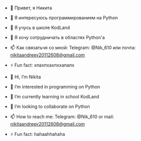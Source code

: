 - 👋 Привет, я Никита
- 👀 Я интересуюсь программированием на Python
- 🌱 Я учусь в школе KodLand 
- 💞️ Я хочу сотрудничать в областях Python'а
- 📫 Как связатьчя со мной: Telegram: @Nik_610 или почта: nikitaandreev20112608@gmail.com
- ⚡ Fun fact: хпахпхахпххапапх



- 👋 Hi, I’m Nikita
- 👀 I’m interested in programming on Python
- 🌱 I’m currently learning in school KodLand
- 💞️ I’m looking to collaborate on Python
- 📫 How to reach me: Telegram: @Nik_610 or mail: nikitaandreev20112608@gmail.com
- ⚡ Fun fact: hahaahhahaha
